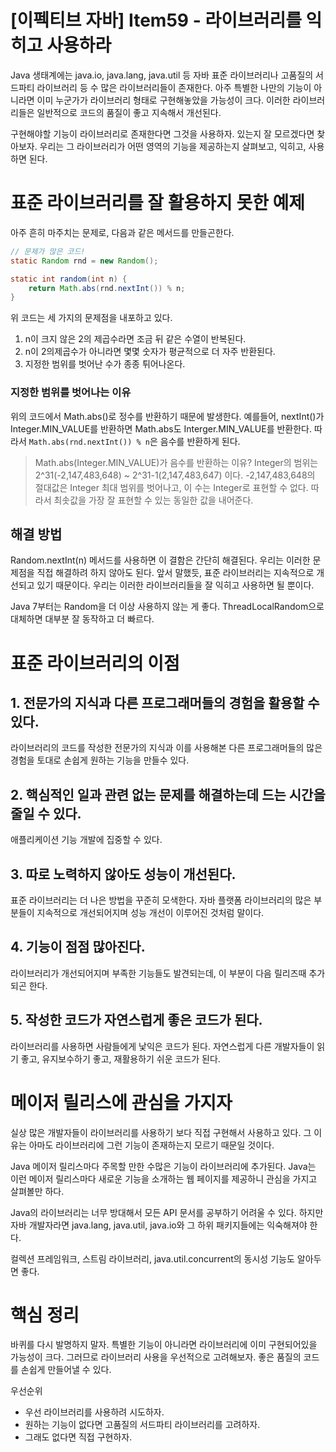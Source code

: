# [이펙티브 자바] Item59 - 라이브러리를 익히고 사용하라

Java 생태계에는 java.io, java.lang, java.util 등 자바 표준 라이브러리나 고품질의 서드파티 라이브러리 등 수 많은 라이브러리들이 존재한다. 아주 특별한 나만의 기능이 아니라면 이미 누군가가 라이브러리 형태로 구현해놓았을 가능성이 크다. 이러한 라이브러리들은 일반적으로 코드의 품질이 좋고 지속해서 개선된다.

구현해야할 기능이 라이브러리로 존재한다면 그것을 사용하자. 있는지 잘 모르겠다면 찾아보자. 우리는 그 라이브러리가 어떤 영역의 기능을 제공하는지 살펴보고, 익히고, 사용하면 된다.

# 표준 라이브러리를 잘 활용하지 못한 예제

아주 흔히 마주치는 문제로, 다음과 같은 메서드를 만들곤한다.

```java
// 문제가 많은 코드!
static Random rnd = new Random();

static int random(int n) {
    return Math.abs(rnd.nextInt()) % n;
}
```

위 코드는 세 가지의 문제점을 내포하고 있다.

1. n이 크지 않은 2의 제곱수라면 조금 뒤 같은 수열이 반복된다.
2. n이 2의제곱수가 아니라면 몇몇 숫자가 평균적으로 더 자주 반환된다.
3. 지정한 범위를 벗어난 수가 종종 튀어나온다.

### 지정한 범위를 벗어나는 이유

위의 코드에서 Math.abs()로 정수를 반환하기 때문에 발생한다. 예를들어, nextInt()가 Integer.MIN_VALUE를 반환하면 Math.abs도 Interger.MIN_VALUE를 반환한다. 따라서 `Math.abs(rnd.nextInt()) % n`은 음수를 반환하게 된다.

> Math.abs(Integer.MIN_VALUE)가 음수를 반환하는 이유?
Integer의 범위는 2^31(-2,147,483,648) ~ 2^31-1(2,147,483,647) 이다. -2,147,483,648의 절대값은 Integer 최대 범위를 벗어나고, 이 수는 Integer로 표현할 수 없다. 따라서 최솟값을 가장 잘 표현할 수 있는 동일한 값을 내어준다.

## 해결 방법

Random.nextInt(n) 메서드를 사용하면 이 결함은 간단히 해결된다. 우리는 이러한 문제점을 직접 해결하려 하지 않아도 된다. 앞서 말했듯, 표준 라이브러리는 지속적으로 개선되고 있기 때문이다. 우리는 이러한 라이브러리들을 잘 익히고 사용하면 될 뿐이다.

Java 7부터는 Random을 더 이상 사용하지 않는 게 좋다. ThreadLocalRandom으로 대체하면 대부분 잘 동작하고 더 빠르다.

# 표준 라이브러리의 이점

## 1. 전문가의 지식과 다른 프로그래머들의 경험을 활용할 수 있다.

라이브러리의 코드를 작성한 전문가의 지식과 이를 사용해본 다른 프로그래머들의 많은 경험을 토대로 손쉽게 원하는 기능을 만들수 있다.

## 2. 핵심적인 일과 관련 없는 문제를 해결하는데 드는 시간을 줄일 수 있다.

애플리케이션 기능 개발에 집중할 수 있다.

## 3. 따로 노력하지 않아도 성능이 개선된다.

표준 라이브러리는 더 나은 방법을 꾸준히 모색한다. 자바 플랫폼 라이브러리의 많은 부분들이 지속적으로 개선되어지며 성능 개선이 이루어진 것처럼 말이다.

## 4. 기능이 점점 많아진다.

라이브러리가 개선되어지며 부족한 기능들도 발견되는데, 이 부분이 다음 릴리즈때 추가되곤 한다.

## 5. 작성한 코드가 자연스럽게 좋은 코드가 된다.

라이브러리를 사용하면 사람들에게 낯익은 코드가 된다. 자연스럽게 다른 개발자들이 읽기 좋고, 유지보수하기 좋고, 재활용하기 쉬운 코드가 된다.

# 메이저 릴리스에 관심을 가지자

실상 많은 개발자들이 라이브러리를 사용하기 보다 직접 구현해서 사용하고 있다. 그 이유는 아마도 라이브러리에 그런 기능이 존재하는지 모르기 때문일 것이다.

Java 메이저 릴리스마다 주목할 만한 수많은 기능이 라이브러리에 추가된다. Java는 이런 메이저 릴리스마다 새로운 기능을 소개하는 웹 페이지를 제공하니 관심을 가지고 살펴볼만 하다.

Java의 라이브러리는 너무 방대해서 모든 API 문서를 공부하기 어려울 수 있다. 하지만 자바 개발자라면 java.lang, java.util, java.io와 그 하위 패키지들에는 익숙해져야 한다.

컬렉션 프레임워크, 스트림 라이브러리, java.util.concurrent의 동시성 기능도 알아두면 좋다.

# 핵심 정리

바퀴를 다시 발명하지 말자. 특별한 기능이 아니라면 라이브러리에 이미 구현되어있을 가능성이 크다. 그러므로 라이브러리 사용을 우선적으로 고려해보자. 좋은 품질의 코드를 손쉽게 만들어낼 수 있다.

우선순위

- 우선 라이브러리를 사용하려 시도하자.
- 원하는 기능이 없다면 고품질의 서드파티 라이브러리를 고려하자.
- 그래도 없다면 직접 구현하자.